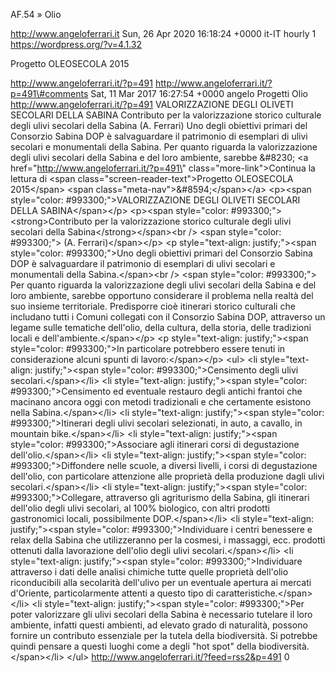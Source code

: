 AF.54 » Olio

http://www.angeloferrari.it Sun, 26 Apr 2020 16:18:24 +0000 it-IT hourly 1 https://wordpress.org/?v=4.1.32

Progetto OLEOSECOLA 2015

http://www.angeloferrari.it/?p=491 http://www.angeloferrari.it/?p=491\#comments Sat, 11 Mar 2017 16:27:54 +0000 angelo Progetti Olio http://www.angeloferrari.it/?p=491 VALORIZZAZIONE DEGLI OLIVETI SECOLARI DELLA SABINA Contributo per la valorizzazione storico culturale degli ulivi secolari della Sabina (A. Ferrari) Uno degli obiettivi primari del Consorzio Sabina DOP è salvaguardare il patrimonio di esemplari di ulivi secolari e monumentali della Sabina. Per quanto riguarda la valorizzazione degli ulivi secolari della Sabina e del loro ambiente, sarebbe &\#8230; \<a href=\"http://www.angeloferrari.it/?p=491\" class=\"more-link\"\>Continua la lettura di \<span class=\"screen-reader-text\"\>Progetto OLEOSECOLA 2015\</span\> \<span class=\"meta-nav\"\>&\#8594;\</span\>\</a\> \<p\>\<span style=\"color: \#993300;\"\>VALORIZZAZIONE DEGLI OLIVETI SECOLARI DELLA SABINA\</span\>\</p\> \<p\>\<span style=\"color: \#993300;\"\>\<strong\>Contributo per la valorizzazione storico culturale degli ulivi secolari della Sabina\</strong\>\</span\>\<br /\> \<span style=\"color: \#993300;\"\> (A. Ferrari)\</span\>\</p\> \<p style=\"text-align: justify;\"\>\<span style=\"color: \#993300;\"\>Uno degli obiettivi primari del Consorzio Sabina DOP è salvaguardare il patrimonio di esemplari di ulivi secolari e monumentali della Sabina.\</span\>\<br /\> \<span style=\"color: \#993300;\"\> Per quanto riguarda la valorizzazione degli ulivi secolari della Sabina e del loro ambiente, sarebbe opportuno considerare il problema nella realtà del suo insieme territoriale. Predisporre cioè itinerari storico culturali che includano tutti i Comuni collegati con il Consorzio Sabina DOP, attraverso un legame sulle tematiche dell'olio, della cultura, della storia, delle tradizioni locali e dell'ambiente.\</span\>\</p\> \<p style=\"text-align: justify;\"\>\<span style=\"color: \#993300;\"\>In particolare potrebbero essere tenuti in considerazione alcuni spunti di lavoro:\</span\>\</p\> \<ul\> \<li style=\"text-align: justify;\"\>\<span style=\"color: \#993300;\"\>Censimento degli ulivi secolari.\</span\>\</li\> \<li style=\"text-align: justify;\"\>\<span style=\"color: \#993300;\"\>Censimento ed eventuale restauro degli antichi frantoi che macinano ancora oggi con metodi tradizionali e che certamente esistono nella Sabina.\</span\>\</li\> \<li style=\"text-align: justify;\"\>\<span style=\"color: \#993300;\"\>Itinerari degli ulivi secolari selezionati, in auto, a cavallo, in mountain bike.\</span\>\</li\> \<li style=\"text-align: justify;\"\>\<span style=\"color: \#993300;\"\>Associare agli itinerari corsi di degustazione dell'olio.\</span\>\</li\> \<li style=\"text-align: justify;\"\>\<span style=\"color: \#993300;\"\>Diffondere nelle scuole, a diversi livelli, i corsi di degustazione dell'olio, con particolare attenzione alle proprietà della produzione dagli ulivi secolari.\</span\>\</li\> \<li style=\"text-align: justify;\"\>\<span style=\"color: \#993300;\"\>Collegare, attraverso gli agriturismo della Sabina, gli itinerari dell'olio degli ulivi secolari, al 100% biologico, con altri prodotti gastronomici locali, possibilmente DOP.\</span\>\</li\> \<li style=\"text-align: justify;\"\>\<span style=\"color: \#993300;\"\>Individuare i centri benessere e relax della Sabina che utilizzeranno per la cosmesi, i massaggi, ecc. prodotti ottenuti dalla lavorazione dell'olio degli ulivi secolari.\</span\>\</li\> \<li style=\"text-align: justify;\"\>\<span style=\"color: \#993300;\"\>Individuare attraverso i dati delle analisi chimiche tutte quelle proprietà dell'olio riconducibili alla secolarità dell'ulivo per un eventuale apertura ai mercati d'Oriente, particolarmente attenti a questo tipo di caratteristiche.\</span\>\</li\> \<li style=\"text-align: justify;\"\>\<span style=\"color: \#993300;\"\>Per poter valorizzare gli ulivi secolari della Sabina è necessario tutelare il loro ambiente, infatti questi ambienti, ad elevato grado di naturalità, possono fornire un contributo essenziale per la tutela della biodiversità. Si potrebbe quindi pensare a questi luoghi come a degli "hot spot" della biodiversità.\</span\>\</li\> \</ul\> http://www.angeloferrari.it/?feed=rss2&p=491 0
